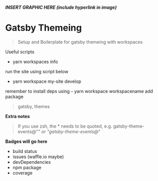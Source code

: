 <!-- <a href="http://fvcproductions.com"><img src="https://avatars1.githubusercontent.com/u/4284691?v=3&s=200" title="FVCproductions" alt="FVCproductions"></a> -->

<!-- [![FVCproductions](https://avatars1.githubusercontent.com/u/4284691?v=3&s=200)](http://fvcproductions.com) -->

***INSERT GRAPHIC HERE (include hyperlink in image)***

# Gatsby Themeing

> Setup and Boilerplate for gatsby themeing with workspaces

Useful scripts

- yarn workspaces info

run the site using  script below

- yarn workspace my-site develop

remember to install deps using - yarn workspace workspacename add package


> gatsby, themes

**Extra notes**

>  If you use zsh, the * needs to be quoted, e.g. gatsby-theme-events@"*" or "gatsby-theme-events@*"

**Badges will go here**

- build status
- issues (waffle.io maybe)
- devDependencies
- npm package
- coverage

